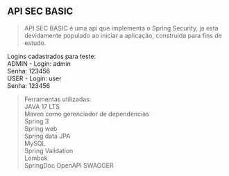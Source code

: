 ## API SEC BASIC

> API SEC BASIC é uma api que implementa o Spring Security, ja esta devidamente populado ao iniciar a aplicação, construida para fins de estudo.

Logins cadastrados para teste:<br/>
    ADMIN - Login: admin<br/>
            Senha: 123456<br/>
    USER - Login: user<br/>
           Senha: 123456<br/>

> Ferramentas utilizadas:
<br>JAVA 17 LTS
<br>Maven como gerenciador de dependencias
<br>Spring 3
<br>Spring web
<br>Spring data JPA
<br>MySQL
<br>Spring Validation
<br>Lombok
<br>SpringDoc OpenAPI SWAGGER
